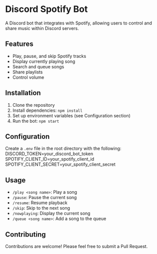 # Discord Spotify Bot

A Discord bot that integrates with Spotify, allowing users to control and share music within Discord servers.

## Features

- Play, pause, and skip Spotify tracks
- Display currently playing song
- Search and queue songs
- Share playlists
- Control volume

## Installation

1. Clone the repository
2. Install dependencies: `npm install`
3. Set up environment variables (see Configuration section)
4. Run the bot: `npm start`

## Configuration

Create a `.env` file in the root directory with the following:
DISCORD_TOKEN=your_discord_bot_token
SPOTIFY_CLIENT_ID=your_spotify_client_id
SPOTIFY_CLIENT_SECRET=your_spotify_client_secret

## Usage

- `/play <song name>`: Play a song
- `/pause`: Pause the current song
- `/resume`: Resume playback
- `/skip`: Skip to the next song
- `/nowplaying`: Display the current song
- `/queue <song name>`: Add a song to the queue

## Contributing

Contributions are welcome! Please feel free to submit a Pull Request.

